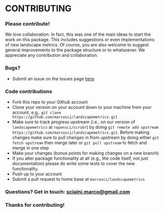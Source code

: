# CONTRIBUTING #

### Please contribute!

We love collaboration. In fact, this was one of the main ideas to start the work on this package. This includes suggestions or even implementations of new landscape metrics. Of course, you are also welcome to suggest general improvements to the package structure or to whatsoever. We appreciate any contribution and collaboration.

### Bugs?

* Submit an issue on the Issues page [here](https://github.com/marcosci/landscapemetrics/issues)

### Code contributions

* Fork this repo to your Github account
* Clone your version on your account down to your machine from your account, e.g,. `git clone https://github.com/marcosci/landscapemetrics.git`
* Make sure to track progress upstream (i.e., on our version of `landscapemetrics` at `ropensci/scrubr`) by doing `git remote add upstream https://github.com/marcosci/landscapemetrics.git`. Before making changes make sure to pull changes in from upstream by doing either `git fetch upstream` then merge later or `git pull upstream` to fetch and merge in one step
* Make your changes (bonus points for making changes on a new branch)
* If you alter package functionality at all (e.g., the code itself, not just documentation)
please do write some tests to cover the new functionality.
* Push up to your account
* Submit a pull request to home base at `marcosci/landscapemetrics`

### Questions? Get in touch: [sciaini.marco@gmail.com](mailto:sciaini.marco@gmail.com)

### Thanks for contributing!
